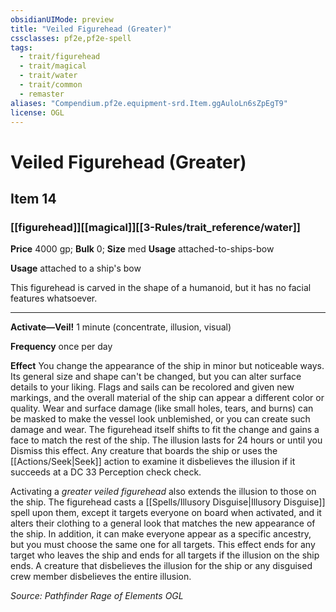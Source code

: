 ```yaml
---
obsidianUIMode: preview
title: "Veiled Figurehead (Greater)"
cssclasses: pf2e,pf2e-spell
tags:
  - trait/figurehead
  - trait/magical
  - trait/water
  - trait/common
  - remaster
aliases: "Compendium.pf2e.equipment-srd.Item.ggAuloLn6sZpEgT9"
license: OGL
---
```

# Veiled Figurehead (Greater)
## Item 14
### [[figurehead]][[magical]][[3-Rules/trait_reference/water]]


**Price** 4000 gp; 
**Bulk** 0; **Size** med
**Usage** attached-to-ships-bow

**Usage** attached to a ship's bow

This figurehead is carved in the shape of a humanoid, but it has no facial features whatsoever.

* * *

**Activate—Veil!** 1 minute (concentrate, illusion, visual)

**Frequency** once per day

**Effect** You change the appearance of the ship in minor but noticeable ways. Its general size and shape can't be changed, but you can alter surface details to your liking. Flags and sails can be recolored and given new markings, and the overall material of the ship can appear a different color or quality. Wear and surface damage (like small holes, tears, and burns) can be masked to make the vessel look unblemished, or you can create such damage and wear. The figurehead itself shifts to fit the change and gains a face to match the rest of the ship. The illusion lasts for 24 hours or until you Dismiss this effect. Any creature that boards the ship or uses the [[Actions/Seek|Seek]] action to examine it disbelieves the illusion if it succeeds at a DC 33 Perception check check.

Activating a _greater veiled figurehead_ also extends the illusion to those on the ship. The figurehead casts a [[Spells/Illusory Disguise|Illusory Disguise]] spell upon them, except it targets everyone on board when activated, and it alters their clothing to a general look that matches the new appearance of the ship. In addition, it can make everyone appear as a specific ancestry, but you must choose the same one for all targets. This effect ends for any target who leaves the ship and ends for all targets if the illusion on the ship ends. A creature that disbelieves the illusion for the ship or any disguised crew member disbelieves the entire illusion.

*Source: Pathfinder Rage of Elements*
*OGL*